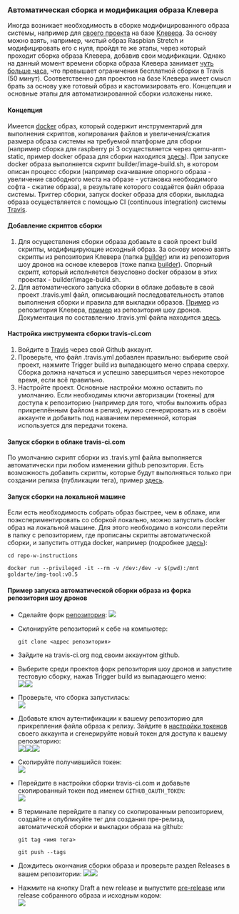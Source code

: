 ### Автоматическая сборка и модификация образа Клевера

Иногда возникает необходимость в сборке модифицированного образа системы, например для [своего проекта](https://github.com/artem30801/CleverSwarm) на базе [Клевера](https://github.com/copterexpress/clever). За основу можно взять, например, чистый образ Raspbian Stretch и модифицировать его с нуля, пройдя те же этапы, через который проходит сборка образа Клевера, добавив свои модификации. Однако на данный момент времени сборка образа Клевера занимает [чуть больше часа](https://travis-ci.org/CopterExpress/clever), что превышает ограничения бесплатной сборки в Travis \(50 минут\). Соответственно для проектов на базе Клевера имеет смысл брать за основу уже готовый образ и кастомизировать его. Концепция и основные этапы для автоматизированной сборки изложены ниже.

#### Концепция

Имеется [docker](https://www.docker.com/) образ, который содержит инструментарий для выполнения скриптов, копирования файлов и увеличения/сжатия размера образа системы на требуемой платформе для сборки \(например сборка для raspberry pi 3 осуществляется через qemu-arm-static, пример docker образа для сборки находится [здесь](https://hub.docker.com/r/goldarte/img-tool)\). При запуске docker образа выполняется скрипт builder/image-build.sh, в котором описан процесс сборки \(например скачивание опорного образа - увеличение свободного места на образе - установка необходимого софта - сжатие образа\), в результате которого создаётся файл образа системы. Триггер сборки, запуск docker образа для сборки, выкладка образа осуществляется с помощью CI \(continuous integration\) системы [Travis](https://travis-ci.com/).

#### Добавление скриптов сборки

1. Для осуществления сборки образа добавьте в свой проект build скрипты, модифицирующие исходный образ. За основу можно взять скрипты из репозитория Клевера \(папка [builder](https://github.com/CopterExpress/clever/tree/master/builder)\) или из репозитория шоу дронов на основе клеверов \(тоже папка [builder](https://github.com/artem30801/CleverSwarm/tree/master/builder)\). Опорный скрипт, который исполняется безусловно docker образом в этих проектах - builder/image-build.sh.
2. Для автоматического запуска сборки в облаке добавьте в свой проект .travis.yml файл, описывающий последовательность этапов выполнения сборки и правила для выкладки образов. [Пример](https://github.com/CopterExpress/clever/blob/master/.travis.yml) из репозитория Клевера, [пример](https://github.com/artem30801/CleverSwarm/blob/master/.travis.yml) из репозитория шоу дронов. Документация по составлению .travis.yml файла находится [здесь](https://docs.travis-ci.com/user/tutorial/).

#### Настройка инструмента сборки travis-ci.com

1. Войдите в [Travis](/travis-ci.com) через свой Github аккаунт.
2. Проверьте, что файл .travis.yml добавлен правильно: выберите свой проект, нажмите Trigger build из выпадающего меню справа сверху. Сборка должна начаться и успешно завершиться через некоторое время, если всё правильно.
3. Настройте проект. Основные настройки можно оставить по умолчанию. Если необходимы ключи авторизации \(токены\) для доступа к репозиторию \(например для того, чтобы выложить образ прикреплённым файлом в релиз\), нужно сгенерировать их в своём аккаунте и добавить под названием переменной, которая используется для передачи токена.

#### Запуск сборки в облаке travis-ci.com

По умолчанию скрипт сборки из .travis.yml файла выполняется автоматически при любом изменении github репозитория. Есть возможность добавить скрипты, которые будут выполняться только при создании релиза \(публикации тега\), пример [здесь](https://github.com/CopterExpress/clever/blob/master/.travis.yml#L35).

#### Запуск сборки на локальной машине

Если есть необходимость собрать образ быстрее, чем в облаке, или поэкспериментировать со сборкой локально, можно запустить docker образ на локальной машине. Для этого необходимо в консоли перейти в папку с репозиторием, где прописаны скрипты автоматической сборки, и запустить оттуда docker, например \(подробнее [здесь](https://github.com/goldarte/img-tool/blob/master/README.md)\):

```
cd repo-w-instructions

docker run --privileged -it --rm -v /dev:/dev -v $(pwd):/mnt goldarte/img-tool:v0.5
```

#### Пример запуска автоматической сборки образа из форка репозитория шоу дронов

* Сделайте форк [репозитория](https://github.com/artem30801/CleverSwarm):
  ![](../assets/travis-instruction-0.png)
* Склонируйте репозиторий к себе на компьютер:
  ```
  git clone <адрес репозитория>
  ```
* Зайдите на travis-ci.org под своим аккаунтом github.
* Выберите среди проектов форк репозитория шоу дронов и запустите тестовую сборку, нажав Trigger build из выпадающего меню:  
  ![](../assets/travis-instruction-1.png)![](../assets/travis-instruction-2.png)

* Проверьте, что сборка запустилась:  
  ![](../assets/travis-instruction-3.png)

* Добавьте ключ аутентификации к вашему репозиторию для прикрепления файла образа к релизу. Зайдите в [настройки токенов](https://github.com/settings/tokens) своего аккаунта и сгенерируйте новый токен для доступа к вашему репозиторию:  
  ![](../assets/travis-instruction-4.png)![](../assets/travis-instruction-5.png)![](../assets/travis-instruction-6.png)

* Скопируйте получившийся токен:  
  ![](../assets/travis-instruction-7.png)

* Перейдите в настройки сборки travis-ci.com и добавьте скопированный токен под именем `GITHUB_OAUTH_TOKEN`:  
  ![](../assets/travis-instruction-9.png)

* В терминале перейдите в папку со скопированным репозиторием, создайте и опубликуйте тег для создания пре-релиза, автоматической сборки и выкладки образа на github:
  ```
  git tag <имя тега>

  git push --tags
  ```

* Дождитесь окончания сборки образа и проверьте раздел Releases в вашем репозитории:
  ![](../assets/travis-instruction-10.png)![](../assets/travis-instruction-11.png)

* Нажмите на кнопку Draft a new release и выпустите [pre-release](https://github.com/goldarte/CleverSwarm/releases/tag/v0.2-test.1) или release собранного образа и исходным кодом:  
  ![](../assets/travis-instruction-12.png)
